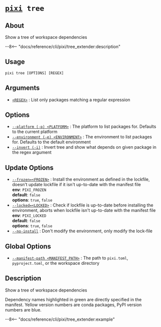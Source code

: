 <!--- This file is autogenerated. Do not edit manually! -->
# <code>[pixi](../pixi.md) tree</code>

## About
Show a tree of workspace dependencies

--8<-- "docs/reference/cli/pixi/tree_extender:description"

## Usage
```
pixi tree [OPTIONS] [REGEX]
```

## Arguments
- <a id="arg-<REGEX>" href="#arg-<REGEX>">`<REGEX>`</a>
:  List only packages matching a regular expression

## Options
- <a id="arg---platform" href="#arg---platform">`--platform (-p) <PLATFORM>`</a>
:  The platform to list packages for. Defaults to the current platform
- <a id="arg---environment" href="#arg---environment">`--environment (-e) <ENVIRONMENT>`</a>
:  The environment to list packages for. Defaults to the default environment
- <a id="arg---invert" href="#arg---invert">`--invert (-i)`</a>
:  Invert tree and show what depends on given package in the regex argument

## Update Options
- <a id="arg---frozen" href="#arg---frozen">`--frozen=<FROZEN>`</a>
:  Install the environment as defined in the lockfile, doesn't update lockfile if it isn't up-to-date with the manifest file
<br>**env**: `PIXI_FROZEN`
<br>**default**: `false`
<br>**options**: `true`, `false`
- <a id="arg---locked" href="#arg---locked">`--locked=<LOCKED>`</a>
:  Check if lockfile is up-to-date before installing the environment, aborts when lockfile isn't up-to-date with the manifest file
<br>**env**: `PIXI_LOCKED`
<br>**default**: `false`
<br>**options**: `true`, `false`
- <a id="arg---no-install" href="#arg---no-install">`--no-install`</a>
:  Don't modify the environment, only modify the lock-file

## Global Options
- <a id="arg---manifest-path" href="#arg---manifest-path">`--manifest-path <MANIFEST_PATH>`</a>
:  The path to `pixi.toml`, `pyproject.toml`, or the workspace directory

## Description
Show a tree of workspace dependencies

Dependency names highlighted in green are directly specified in the manifest. Yellow version numbers are conda packages, PyPI version numbers are blue.


--8<-- "docs/reference/cli/pixi/tree_extender:example"
